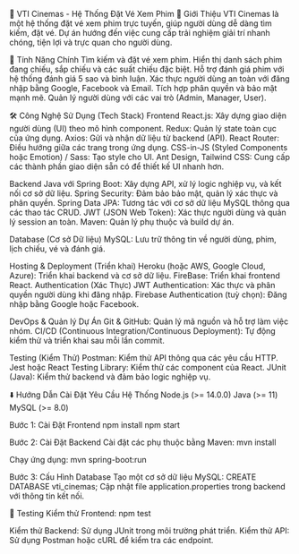 🎥 VTI Cinemas - Hệ Thống Đặt Vé Xem Phim
📖 Giới Thiệu
VTI Cinemas là một hệ thống đặt vé xem phim trực tuyến, giúp người dùng dễ dàng tìm kiếm, đặt vé. Dự án hướng đến việc cung cấp trải nghiệm giải trí nhanh chóng, tiện lợi và trực quan cho người dùng.

🚀 Tính Năng Chính
Tìm kiếm và đặt vé xem phim.
Hiển thị danh sách phim đang chiếu, sắp chiếu và các suất chiếu đặc biệt.
Hỗ trợ đánh giá phim với hệ thống đánh giá 5 sao và bình luận.
Xác thực người dùng an toàn với đăng nhập bằng Google, Facebook và Email.
Tích hợp phân quyền và bảo mật mạnh mẽ.
Quản lý người dùng với các vai trò (Admin, Manager, User).

🛠️ Công Nghệ Sử Dụng (Tech Stack)
Frontend
React.js: Xây dựng giao diện người dùng (UI) theo mô hình component.
Redux: Quản lý state toàn cục của ứng dụng.
Axios: Gửi và nhận dữ liệu từ backend (API).
React Router: Điều hướng giữa các trang trong ứng dụng.
CSS-in-JS (Styled Components hoặc Emotion) / Sass: Tạo style cho UI.
Ant Design, Tailwind CSS: Cung cấp các thành phần giao diện sẵn có để thiết kế UI nhanh hơn.

Backend
Java với Spring Boot: Xây dựng API, xử lý logic nghiệp vụ, và kết nối cơ sở dữ liệu.
Spring Security: Đảm bảo bảo mật, quản lý xác thực và phân quyền.
Spring Data JPA: Tương tác với cơ sở dữ liệu MySQL thông qua các thao tác CRUD.
JWT (JSON Web Token): Xác thực người dùng và quản lý session an toàn.
Maven: Quản lý phụ thuộc và build dự án.

Database (Cơ sở Dữ liệu)
MySQL: Lưu trữ thông tin về người dùng, phim, lịch chiếu, vé và đánh giá.

Hosting & Deployment (Triển khai)
Heroku (hoặc AWS, Google Cloud, Azure): Triển khai backend và cơ sở dữ liệu.
FireBase: Triển khai frontend React.
Authentication (Xác Thực)
JWT Authentication: Xác thực và phân quyền người dùng khi đăng nhập.
Firebase Authentication (tuỳ chọn): Đăng nhập bằng Google hoặc Facebook.

DevOps & Quản lý Dự Án
Git & GitHub: Quản lý mã nguồn và hỗ trợ làm việc nhóm.
CI/CD (Continuous Integration/Continuous Deployment): Tự động kiểm thử và triển khai sau mỗi lần commit.

Testing (Kiểm Thử)
Postman: Kiểm thử API thông qua các yêu cầu HTTP.
Jest hoặc React Testing Library: Kiểm thử các component của React.
JUnit (Java): Kiểm thử backend và đảm bảo logic nghiệp vụ.

⬇️ Hướng Dẫn Cài Đặt
Yêu Cầu Hệ Thống
Node.js (>= 14.0.0)
Java (>= 11)
MySQL (>= 8.0)


Bước 1: Cài Đặt Frontend
npm install
npm start

Bước 2: Cài Đặt Backend
Cài đặt các phụ thuộc bằng Maven:
mvn install

Chạy ứng dụng:
mvn spring-boot:run

Bước 3: Cấu Hình Database
Tạo một cơ sở dữ liệu MySQL:
CREATE DATABASE vti_cinemas;
Cập nhật file application.properties trong backend với thông tin kết nối.

🧪 Testing
Kiểm thử Frontend:
npm test

Kiểm thử Backend: Sử dụng JUnit trong môi trường phát triển.
Kiểm thử API: Sử dụng Postman hoặc cURL để kiểm tra các endpoint.


